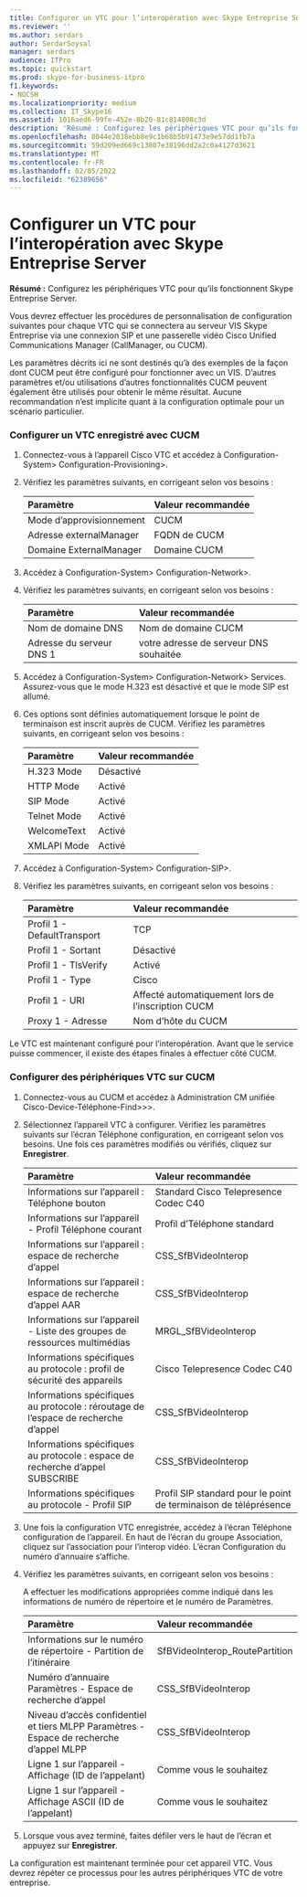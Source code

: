 ```yaml
---
title: Configurer un VTC pour l’interopération avec Skype Entreprise Server
ms.reviewer: ''
ms.author: serdars
author: SerdarSoysal
manager: serdars
audience: ITPro
ms.topic: quickstart
ms.prod: skype-for-business-itpro
f1.keywords:
- NOCSH
ms.localizationpriority: medium
ms.collection: IT_Skype16
ms.assetid: 1016aed6-99fe-452e-8b20-81c814808c3d
description: 'Résumé : Configurez les périphériques VTC pour qu’ils fonctionnent Skype Entreprise Server.'
ms.openlocfilehash: 8044e2038ebb8e9c1b68b5b91473e9e57dd1fb7a
ms.sourcegitcommit: 59d209ed669c13807e38196dd2a2c0a4127d3621
ms.translationtype: MT
ms.contentlocale: fr-FR
ms.lasthandoff: 02/05/2022
ms.locfileid: "62389656"
---
```

# <a name="configure-a-vtc-for-interoperation-with-skype-for-business-server"></a>Configurer un VTC pour l’interopération avec Skype Entreprise Server
 
**Résumé :** Configurez les périphériques VTC pour qu’ils fonctionnent Skype Entreprise Server.
  
Vous devrez effectuer les procédures de personnalisation de configuration suivantes pour chaque VTC qui se connectera au serveur VIS Skype Entreprise via une connexion SIP et une passerelle vidéo Cisco Unified Communications Manager (CallManager, ou CUCM).
  
Les paramètres décrits ici ne sont destinés qu’à des exemples de la façon dont CUCM peut être configuré pour fonctionner avec un VIS. D’autres paramètres et/ou utilisations d’autres fonctionnalités CUCM peuvent également être utilisés pour obtenir le même résultat. Aucune recommandation n’est implicite quant à la configuration optimale pour un scénario particulier.
  
### <a name="configure-a-vtc-registered-with-cucm"></a>Configurer un VTC enregistré avec CUCM

1. Connectez-vous à l’appareil Cisco VTC et accédez à Configuration-System\> Configuration-Provisioning\>.
    
2. Vérifiez les paramètres suivants, en corrigeant selon vos besoins : 
    
   |**Paramètre**|**Valeur recommandée**|
   |:-----|:-----|
   |Mode d’approvisionnement  <br/> | CUCM <br/> |
   |Adresse externalManager  <br/> | FQDN de CUCM <br/> |
   | Domaine ExternalManager <br/> |Domaine CUCM  <br/> |
   
3. Accédez à Configuration-System\> Configuration-Network\>.
    
4. Vérifiez les paramètres suivants, en corrigeant selon vos besoins : 
    
   |**Paramètre**|**Valeur recommandée**|
   |:-----|:-----|
   |Nom de domaine DNS  <br/> | Nom de domaine CUCM <br/> |
   |Adresse du serveur DNS 1  <br/> | votre adresse de serveur DNS souhaitée <br/> |
   
5. Accédez à Configuration-System\> Configuration-Network\> Services. Assurez-vous que le mode H.323 est désactivé et que le mode SIP est allumé. 
    
6. Ces options sont définies automatiquement lorsque le point de terminaison est inscrit auprès de CUCM. Vérifiez les paramètres suivants, en corrigeant selon vos besoins : 
    
   |**Paramètre**|**Valeur recommandée**|
   |:-----|:-----|
   |H.323 Mode  <br/> | Désactivé <br/> |
   |HTTP Mode  <br/> | Activé <br/> |
   | SIP Mode <br/> | Activé <br/> |
   |Telnet Mode  <br/> | Activé <br/> |
   |WelcomeText  <br/> | Activé <br/> |
   |XMLAPI Mode  <br/> | Activé <br/> |
   
7. Accédez à Configuration-System\> Configuration-SIP\>.
    
8. Vérifiez les paramètres suivants, en corrigeant selon vos besoins : 
    
   |**Paramètre**|**Valeur recommandée**|
   |:-----|:-----|
   |Profil 1 - DefaultTransport  <br/> | TCP <br/> |
   |Profil 1 - Sortant  <br/> | Désactivé <br/> |
   |Profil 1 - TlsVerify  <br/> | Activé <br/> |
   |Profil 1 - Type  <br/> | Cisco <br/> |
   |Profil 1 - URI  <br/> | Affecté automatiquement lors de l’inscription CUCM <br/> |
   |Proxy 1 - Adresse  <br/> |Nom d’hôte du CUCM  <br/> |
   
Le VTC est maintenant configuré pour l’interopération. Avant que le service puisse commencer, il existe des étapes finales à effectuer côté CUCM.
### <a name="configure-vtc-devices-on-cucm"></a>Configurer des périphériques VTC sur CUCM

1. Connectez-vous au CUCM et accédez à Administration CM unifiée Cisco-Device-Téléphone-Find\>\>\>. 
    
2. Sélectionnez l’appareil VTC à configurer. Vérifiez les paramètres suivants sur l’écran Téléphone configuration, en corrigeant selon vos besoins. Une fois ces paramètres modifiés ou vérifiés, cliquez sur **Enregistrer**.
    
   |**Paramètre**|**Valeur recommandée**|
   |:-----|:-----|
   |Informations sur l’appareil : Téléphone bouton  <br/> | Standard Cisco Telepresence Codec C40 <br/> |
   |Informations sur l’appareil - Profil Téléphone courant  <br/> | Profil d’Téléphone standard <br/> |
   |Informations sur l’appareil : espace de recherche d’appel  <br/> | CSS_SfBVideoInterop <br/> |
   |Informations sur l’appareil : espace de recherche d’appel AAR  <br/> | CSS_SfBVideoInterop <br/> |
   |Informations sur l’appareil - Liste des groupes de ressources multimédias  <br/> | MRGL_SfBVideoInterop <br/> |
   |Informations spécifiques au protocole : profil de sécurité des appareils  <br/> | Cisco Telepresence Codec C40 <br/> |
   |Informations spécifiques au protocole : réroutage de l’espace de recherche d’appel  <br/> | CSS_SfBVideoInterop <br/> |
   |Informations spécifiques au protocole : espace de recherche d’appel SUBSCRIBE  <br/> | CSS_SfBVideoInterop <br/> |
   |Informations spécifiques au protocole - Profil SIP  <br/> | Profil SIP standard pour le point de terminaison de téléprésence <br/> |
   
3. Une fois la configuration VTC enregistrée, accédez à l’écran Téléphone configuration de l’appareil. En haut de l’écran du groupe Association, cliquez sur l’association pour l’interop vidéo. L’écran Configuration du numéro d’annuaire s’affiche. 
    
4. Vérifiez les paramètres suivants, en corrigeant selon vos besoins : 
    
    A effectuer les modifications appropriées comme indiqué dans les informations de numéro de répertoire et le numéro de Paramètres.
    
   |**Paramètre**|**Valeur recommandée**|
   |:-----|:-----|
   | Informations sur le numéro de répertoire - Partition de l’itinéraire <br/> | SfBVideoInterop_RoutePartition <br/> |
   |Numéro d’annuaire Paramètres - Espace de recherche d’appel  <br/> | CSS_SfBVideoInterop <br/> |
   |Niveau d’accès confidentiel et tiers MLPP Paramètres - Espace de recherche d’appel MLPP  <br/> | CSS_SfBVideoInterop <br/> |
   |Ligne 1 sur l’appareil - Affichage (ID de l’appelant)  <br/> | Comme vous le souhaitez <br/> |
   |Ligne 1 sur l’appareil - Affichage ASCII (ID de l’appelant)  <br/> | Comme vous le souhaitez <br/> |
   
5. Lorsque vous avez terminé, faites défiler vers le haut de l’écran et appuyez sur **Enregistrer**. 
    
La configuration est maintenant terminée pour cet appareil VTC. Vous devrez répéter ce processus pour les autres périphériques VTC de votre entreprise.

